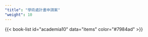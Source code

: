 ```yaml
---
"title": "學術處計畫申請案"
"weight": 10
---
```


{{< book-list id="academia10" data="items" color="#7984ad" >}}
